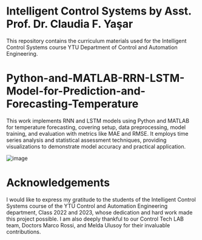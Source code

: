 
# Intelligent Control Systems  by Asst. Prof. Dr. Claudia F. Yaşar

This repository contains the curriculum materials used for the Intelligent Control Systems course YTU Department of Control and Automation Engineering.

# Python-and-MATLAB-RRN-LSTM-Model-for-Prediction-and-Forecasting-Temperature
This work implements RNN and LSTM models using Python and MATLAB for temperature forecasting, covering setup, data preprocessing, model training, and evaluation with metrics like MAE and RMSE. It employs time series analysis and statistical assessment techniques, providing visualizations to demonstrate model accuracy and practical application.

![image](https://github.com/ClaudiaYasar/Python-and-MATLAB-RNN-LSTM-Model-for-Prediction-and-Forecasting-Temperature/assets/132692602/38234e23-fcda-44d7-9251-d292e5b98fe4)


# Acknowledgements
I would like to express my gratitude to the students of the Intelligent Control Systems course of the YTÜ Control and Automation Engineering department, Class 2022 and 2023, whose dedication and hard work made this project possible. I am also deeply thankful to our Control Tech LAB team, Doctors Marco Rossi, and Melda Ulusoy for their invaluable contributions.
